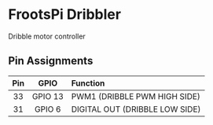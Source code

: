 # FrootsPi Dribbler

Dribble motor controller

## Pin Assignments

|Pin|GPIO|Function|
|:---:|:---:|:---|
|33|GPIO 13|PWM1 (DRIBBLE PWM HIGH SIDE)|
|31|GPIO 6 |DIGITAL OUT (DRIBBLE LOW SIDE)|
